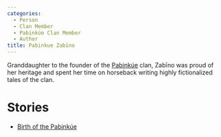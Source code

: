 ```yaml
---
categories:
  - Person
  - Clan Member
  - Pabinkúe Clan Member
  - Author
title: Pabinkue Zabīno
---
```


Granddaughter to the founder of the [Pabinkúe]() clan, Zabīno was proud of her heritage and spent her time on horseback writing highly fictionalized tales of the clan.

# Stories

* [Birth of the Pabinkúe]()
